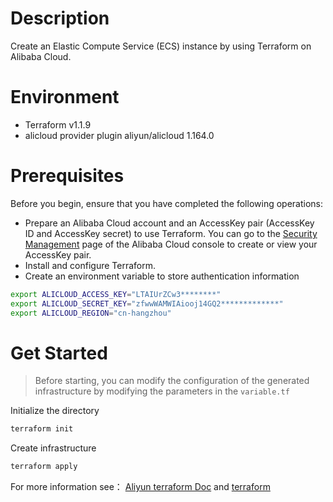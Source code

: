 # Description
Create an Elastic Compute Service (ECS) instance by using Terraform on Alibaba Cloud.
# Environment
- Terraform v1.1.9
- alicloud provider plugin aliyun/alicloud 1.164.0


# Prerequisites

Before you begin, ensure that you have completed the following operations:
- Prepare an Alibaba Cloud account and an AccessKey pair (AccessKey ID and AccessKey secret) to use Terraform. You can go to the [Security Management](https://usercenter.console.aliyun.com/?spm=a2c63.p38356.0.0.402519dbawMNu3#/manage/ak) page of the Alibaba Cloud console to create or view your AccessKey pair.
- Install and configure Terraform.
- Create an environment variable to store authentication information
```bash
export ALICLOUD_ACCESS_KEY="LTAIUrZCw3********"
export ALICLOUD_SECRET_KEY="zfwwWAMWIAiooj14GQ2*************"
export ALICLOUD_REGION="cn-hangzhou"
```


# Get Started

> Before starting, you can modify the configuration of the generated infrastructure by modifying the parameters in the `variable.tf`

Initialize the directory
```bash
terraform init
```
Create infrastructure
```bash
terraform apply
```




For more information see：
[Aliyun terraform Doc](https://www.alibabacloud.com/help/en/terraform/latest/terraform-introduction) and 
[terraform](https://www.terraform.io/)
